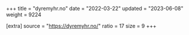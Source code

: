 +++
title = "dyremyhr.no"
date = "2022-03-22"
updated = "2023-06-08"
weight = 9224

[extra]
source = "https://dyremyhr.no/"
ratio = 17
size = 9
+++
